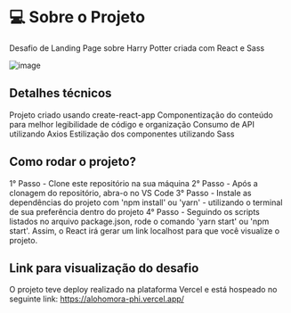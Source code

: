 # 💻 Sobre o Projeto

Desafio de Landing Page sobre Harry Potter criada com React e Sass

![image](https://github.com/Thiagofrf/harry-potter-landing/assets/50845684/7bbbf123-0e8d-47e2-a2fd-a1a7d62fc64a)

## Detalhes técnicos 

Projeto criado usando create-react-app
Componentização do conteúdo para melhor legibilidade de código e organização 
Consumo de API utilizando Axios
Estilização dos componentes utilizando Sass 


## Como rodar o projeto?

1° Passo - Clone este repositório na sua máquina 
2° Passo - Após a clonagem do repositório, abra-o no VS Code 
3° Passo - Instale as dependências do projeto com 'npm install' ou 'yarn' - utilizando o terminal de sua preferência dentro do projeto 
4° Passo - Seguindo os scripts listados no arquivo package.json, rode o comando 'yarn start' ou 'npm start'. Assim, o React irá gerar um link localhost para que você visualize o projeto.


## Link para visualização do desafio 

O projeto teve deploy realizado na plataforma Vercel e está hospeado no seguinte link: 
https://alohomora-phi.vercel.app/



